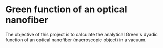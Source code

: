 # Green function of an optical nanofiber

The objective of this project is to calculate the analytical Green's dyadic function of an optical nanofiber (macroscopic object) in a vacuum.

